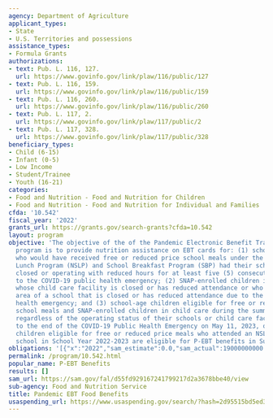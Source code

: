 ```yaml
---
agency: Department of Agriculture
applicant_types:
- State
- U.S. Territories and possessions
assistance_types:
- Formula Grants
authorizations:
- text: Pub. L. 116, 127.
  url: https://www.govinfo.gov/link/plaw/116/public/127
- text: Pub. L. 116, 159.
  url: https://www.govinfo.gov/link/plaw/116/public/159
- text: Pub. L. 116, 260.
  url: https://www.govinfo.gov/link/plaw/116/public/260
- text: Pub. L. 117, 2.
  url: https://www.govinfo.gov/link/plaw/117/public/2
- text: Pub. L. 117, 328.
  url: https://www.govinfo.gov/link/plaw/117/public/328
beneficiary_types:
- Child (6-15)
- Infant (0-5)
- Low Income
- Student/Trainee
- Youth (16-21)
categories:
- Food and Nutrition - Food and Nutrition for Children
- Food and Nutrition - Food and Nutrition for Individual and Families
cfda: '10.542'
fiscal_year: '2022'
grants_url: https://grants.gov/search-grants?cfda=10.542
layout: program
objective: 'The objective of the of the Pandemic Electronic Benefit Transfer (P-EBT)
  program is to provide nutrition assistance on EBT cards for: (1) school-age children
  who would have received free or reduced price school meals under the National School
  Lunch Program (NSLP) and School Breakfast Program (SBP) had their schools not been
  closed or operating with reduced hours for at least five (5) consecutive days due
  to the COVID-19 public health emergency; (2) SNAP-enrolled children in child care
  whose child care facility is closed or has reduced attendance or who live in the
  area of a school that is closed or has reduced attendance due to the COVID-19 public
  health emergency; and (3) school-age children eligible for free or reduced price
  school meals and SNAP-enrolled children in child care during the summer months,
  regardless of the operating status of their schools or child care facilities. Due
  to the end of the COVID-19 Public Health Emergency on May 11, 2023, only school-aged
  children eligible for free or reduced price meals who attended an NSLP-participating
  school in School Year 2022-2023 are eligible for P-EBT benefits in Summer 2023.'
obligations: '[{"x":"2022","sam_estimate":0.0,"sam_actual":19000000000.0,"usa_spending_actual":321806212.0},{"x":"2023","sam_estimate":6600000000.0,"sam_actual":0.0,"usa_spending_actual":13776297.56},{"x":"2024","sam_estimate":0.0,"sam_actual":0.0,"usa_spending_actual":-8055823.85}]'
permalink: /program/10.542.html
popular_name: P-EBT Benefits
results: []
sam_url: https://sam.gov/fal/d55fd929167241799217d2a3678bbe40/view
sub-agency: Food and Nutrition Service
title: Pandemic EBT Food Benefits
usaspending_url: https://www.usaspending.gov/search/?hash=2d95515bd5ed308b8da6a15cf93f9b5c
---
```

